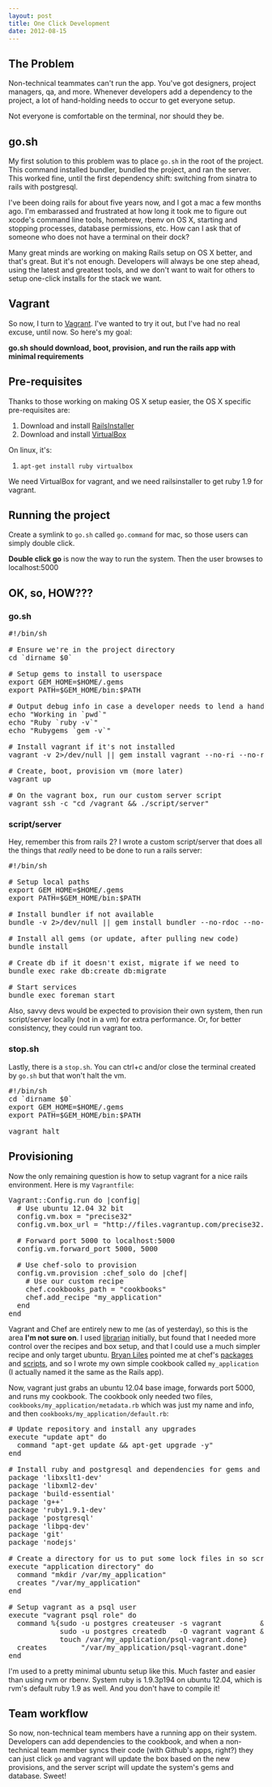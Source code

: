```yaml
---
layout: post
title: One Click Development
date: 2012-08-15
---
```


## The Problem

Non-technical teammates can't run the app. You've got designers, project managers, qa, and more. Whenever developers add a dependency to the project, a lot of hand-holding needs to occur to get everyone setup.

Not everyone is comfortable on the terminal, nor should they be.

## go.sh

My first solution to this problem was to place `go.sh` in the root of the project. This command installed bundler, bundled the project, and ran the server. This worked fine, until the first dependency shift: switching from sinatra to rails with postgresql.

I've been doing rails for about five years now, and I got a mac a few months ago. I'm embarassed and frustrated at how long it took me to figure out xcode's command line tools, homebrew, rbenv on OS X, starting and stopping processes, database permissions, etc. How can I ask that of someone who does not have a terminal on their dock?

Many great minds are working on making Rails setup on OS X better, and that's great. But it's not enough. Developers will always be one step ahead, using the latest and greatest tools, and we don't want to wait for others to setup one-click installs for the stack we want.


## Vagrant

So now, I turn to [Vagrant](http://vagrantup.com). I've wanted to try it out, but I've had no real excuse, until now. So here's my goal:

**go.sh should download, boot, provision, and run the rails app with minimal requirements**

## Pre-requisites

Thanks to those working on making OS X setup easier, the OS X specific pre-requisites are:

1. Download and install [RailsInstaller](http://railsinstaller.org/)
1. Download and install [VirtualBox](https://www.virtualbox.org/)

On linux, it's:

1. `apt-get install ruby virtualbox`


We need VirtualBox for vagrant, and we need railsinstaller to get ruby 1.9 for vagrant.

## Running the project

Create a symlink to `go.sh` called `go.command` for mac, so those users can simply double click.

**Double click go** is now the way to run the system. Then the user browses to localhost:5000


## OK, so, HOW???

### go.sh

<pre class='prettyprint'>
#!/bin/sh

# Ensure we're in the project directory
cd `dirname $0`

# Setup gems to install to userspace
export GEM_HOME=$HOME/.gems
export PATH=$GEM_HOME/bin:$PATH

# Output debug info in case a developer needs to lend a hand
echo "Working in `pwd`"
echo "Ruby `ruby -v`"
echo "Rubygems `gem -v`"

# Install vagrant if it's not installed
vagrant -v 2>/dev/null || gem install vagrant --no-ri --no-rdoc

# Create, boot, provision vm (more later)
vagrant up

# On the vagrant box, run our custom server script
vagrant ssh -c "cd /vagrant && ./script/server"
</pre>

### script/server

Hey, remember this from rails 2? I wrote a custom script/server that does all the things that *really* need to be done to run a rails server:

<pre class='prettyprint'>
#!/bin/sh

# Setup local paths
export GEM_HOME=$HOME/.gems
export PATH=$GEM_HOME/bin:$PATH

# Install bundler if not available
bundle -v 2>/dev/null || gem install bundler --no-rdoc --no-ri

# Install all gems (or update, after pulling new code)
bundle install

# Create db if it doesn't exist, migrate if we need to
bundle exec rake db:create db:migrate

# Start services
bundle exec foreman start
</pre>

Also, savvy devs would be expected to provision their own system, then run script/server locally (not in a vm) for extra performance. Or, for better consistency, they could run vagrant too.

### stop.sh

Lastly, there is a `stop.sh`. You can ctrl+c and/or close the terminal created by `go.sh` but that won't halt the vm.

<pre class='prettyprint'>
#!/bin/sh
cd `dirname $0`
export GEM_HOME=$HOME/.gems
export PATH=$GEM_HOME/bin:$PATH

vagrant halt
</pre>

## Provisioning

Now the only remaining question is how to setup vagrant for a nice rails environment. Here is my `Vagrantfile`:

<pre class='prettyprint'>
Vagrant::Config.run do |config|
  # Use ubuntu 12.04 32 bit
  config.vm.box = "precise32"
  config.vm.box_url = "http://files.vagrantup.com/precise32.box"

  # Forward port 5000 to localhost:5000
  config.vm.forward_port 5000, 5000

  # Use chef-solo to provision
  config.vm.provision :chef_solo do |chef|
    # Use our custom recipe
    chef.cookbooks_path = "cookbooks"
    chef.add_recipe "my_application"
  end
end
</pre>

Vagrant and Chef are entirely new to me (as of yesterday), so this is the area **I'm not sure on**. I used [librarian](https://github.com/applicationsonline/librarian) initially, but found that I needed more control over the recipes and box setup, and that I could use a much simpler recipe and only target ubuntu. [Bryan Liles](http://smartic.us/) pointed me at chef's [packages](http://wiki.opscode.com/display/chef/Resources#Resources-Package) and [scripts](http://wiki.opscode.com/display/chef/Resources#Resources-Script), and so I wrote my own simple cookbook called `my_application` (I actually named it the same as the Rails app).

Now, vagrant just grabs an ubuntu 12.04 base image, forwards port 5000, and runs my cookbook. The cookbook only needed two files, `cookbooks/my_application/metadata.rb` which was just my name and info, and then `cookbooks/my_application/default.rb`:

<pre class='prettyprint'>
# Update repository and install any upgrades
execute "update apt" do
  command "apt-get update && apt-get upgrade -y"
end

# Install ruby and postgresql and dependencies for gems and rails
package 'libxslt1-dev'
package 'libxml2-dev'
package 'build-essential'
package 'g++'
package 'ruby1.9.1-dev'
package 'postgresql'
package 'libpq-dev'
package 'git'
package 'nodejs'

# Create a directory for us to put some lock files in so scripts run once
execute "application directory" do
  command "mkdir /var/my_application"
  creates "/var/my_application"
end

# Setup vagrant as a psql user
execute "vagrant psql role" do
  command %{sudo -u postgres createuser -s vagrant         && \
            sudo -u postgres createdb   -O vagrant vagrant && \
            touch /var/my_application/psql-vagrant.done}
  creates        "/var/my_application/psql-vagrant.done"
end
</pre>

I'm used to a pretty minimal ubuntu setup like this. Much faster and easier than using rvm or rbenv. System ruby is 1.9.3p194 on ubuntu 12.04, which is rvm's default ruby 1.9 as well. And you don't have to compile it!

## Team workflow

So now, non-technical team members have a running app on their system. Developers can add dependencies to the cookbook, and when a non-technical team member syncs their code (with Github's apps, right?) they can just click `go` and vagrant will update the box based on the new provisions, and the server script will update the system's gems and database. Sweet!
